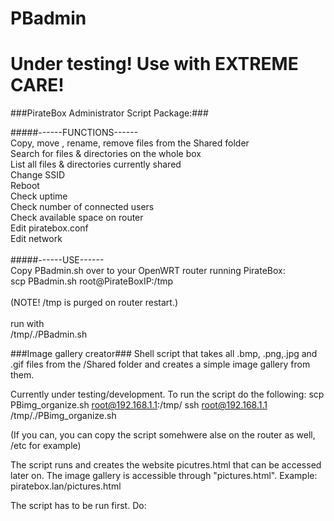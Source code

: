 PBadmin
=======
# Under testing! Use with EXTREME CARE! #


###PirateBox Administrator Script Package:###

#####------FUNCTIONS------<br>
Copy, move , rename, remove files from the Shared folder<br>
Search for files & directories on the whole box<br>
List all files & directories currently shared<br>
Change SSID<br>
Reboot<br>
Check uptime<br>
Check number of connected users<br>
Check available space on router<br>
Edit piratebox.conf<br>
Edit network<br>
<br>
#####------USE------<br>
Copy PBadmin.sh over to your OpenWRT router running PirateBox:<br>
scp PBadmin.sh root@PirateBoxIP:/tmp<br>
<br>
(NOTE! /tmp is purged on router restart.)<br>
<br>
run with<br>
/tmp/./PBadmin.sh<br>

###Image gallery creator###
Shell script that takes all .bmp, .png,.jpg and .gif files from the /Shared folder and creates a simple 
image gallery from them.

Currently under testing/development.
To run the script do the following:
scp PBimg_organize.sh root@192.168.1.1:/tmp/
ssh root@192.168.1.1
/tmp/./PBimg_organize.sh

(If you can, you can copy the script somehwere alse on the router as well, /etc for example)

The script runs and creates the website picutres.html that can be accessed later on.
The image gallery is accessible through "pictures.html".
Example: piratebox.lan/pictures.html

The script has to be run first. Do:
